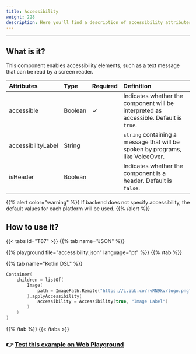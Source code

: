 ```yaml
---
title: Accessibility
weight: 228
description: Here you'll find a description of accessibility attributes
---
```


---

## What is it?

This component enables accessibility elements, such as a text message that can be read by a screen reader.
 

| **Attributes** | **Type** | Required | **Definition** |
| :--- | :--- | :--- | :--- |
| accessible | Boolean |   ✓ | Indicates whether the component will be interpreted as accessible. Default is `true`. |
| accessibilityLabel | String |  | `string` containing a message that will be spoken by programs, like VoiceOver. |
| isHeader | Boolean |  | Indicates whether the component is a header. Default is `false`. |

{{% alert color="warning" %}}
If backend does not specify accessibility, the default values ​​for each platform will be used.
{{% /alert %}}

## How to use it?

{{< tabs id="T87" >}}
{{% tab name="JSON" %}}
<!-- json-playground:accessibility.json
{
  "_beagleComponent_": "beagle:container",
  "children": [
    {
      "_beagleComponent_": "beagle:image",
          "path": {
            "_beagleImagePath_": "remote",
            "url": "https://i.ibb.co/rvRN9kv/logo.png"
          },
          "accessibility": {
            "accessibilityLabel": "Image Label",
            "accessible": true,
            "isHeader": true
          }
    }
  ]
}
-->
{{% playground file="accessibility.json" language="pt" %}}
{{% /tab %}}

{{% tab name="Kotlin DSL" %}}
```kotlin
Container(
    children = listOf(
        Image(
            path = ImagePath.Remote("https://i.ibb.co/rvRN9kv/logo.png")
        ).applyAccessibility(
            accessibility = Accessibility(true, "Image Label")
        )
    )
)
```
{{% /tab %}}
{{< /tabs >}}

### 👉 [Test this example on Web Playground](https://beagle-playground.netlify.app/#/cloud/984d1316f43146f9a1341c478783d536/accessibility.json)
